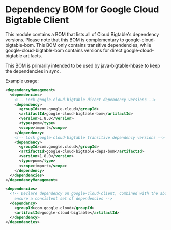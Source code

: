 # Dependency BOM for Google Cloud Bigtable Client

This module contains a BOM that lists all of Cloud Bigtable's dependency versions. Please note that
this BOM is complementary to google-cloud-bigtable-bom. This BOM only contains transitive dependencies,
while google-cloud-bigtable-bom contains versions for direct google-cloud-bigtable artifacts.

This BOM is primarily intended to be used by java-bigtable-hbase to keep the dependencies in sync.

Example usage:

[//]: # ({x-version-update-start:google-cloud-bigtable:released})
```xml
<dependencyManagement>
  <dependencies>
    <!-- Lock google-cloud-bigtable direct dependency versions -->
    <dependency>
      <groupId>com.google.cloud</groupId>
      <artifactId>google-cloud-bigtable-bom</artifactId>
      <version>1.8.0</version>
      <type>pom</type>
      <scope>import</scope>
    </dependency>
    <!-- Lock google-cloud-bigtable transitive dependency versions -->
    <dependency>
      <groupId>com.google.cloud</groupId>
      <artifactId>google-cloud-bigtable-deps-bom</artifactId>
      <version>1.8.0</version>
      <type>pom</type>
      <scope>import</scope>
    </dependency>
  </dependencies>
</dependencyManagement>

<dependencies>
  <!-- Declare dependency on google-cloud-client, combined with the above this will
    ensure a consistent set of dependencies --> 
  <dependency>
    <groupId>com.google.cloud</groupId>
    <artifactId>google-cloud-bigtable</artifactId>
  </dependency>
</dependencies>

```
[//]: # ({x-version-update-end})
